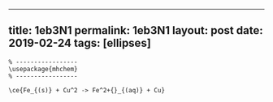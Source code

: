 ---
 title: 1eb3N1
 permalink: 1eb3N1
 layout: post
 date: 2019-02-24
 tags: [ellipses]
 ---

```latex% Dans le préambule
% -----------------
\usepackage{mhchem}
% -----------------

\ce{Fe_{(s)} + Cu^2 -> Fe^2+{}_{(aq)} + Cu}
```
